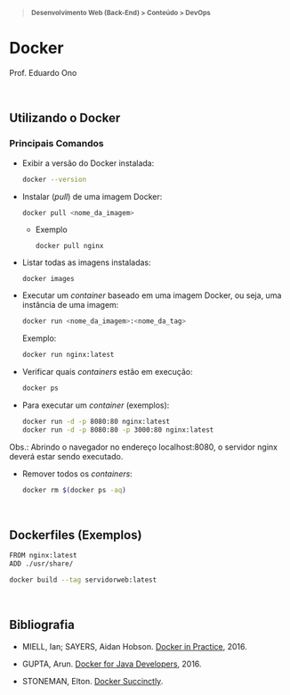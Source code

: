 > <sup><strong>Desenvolvimento Web (Back-End) > Conteúdo > DevOps</strong></sup>

# Docker

Prof. Eduardo Ono

<br>

## Utilizando o Docker

### Principais Comandos

* Exibir a versão do Docker instalada:

  ```sh
  docker --version
  ```

* Instalar (_pull_) de uma imagem Docker:

  ```sh
  docker pull <nome_da_imagem>
  ```

  * Exemplo

    ```
    docker pull nginx
    ```

* Listar todas as imagens instaladas:

  ```
  docker images
  ```

* Executar um _container_ baseado em uma imagem Docker, ou seja, uma instância de uma imagem:

  ```sh
  docker run <nome_da_imagem>:<nome_da_tag>
  ```

  Exemplo:

  ```sh
  docker run nginx:latest
  ```

* Verificar quais _containers_ estão em execução:

  ```sh
  docker ps
  ```

* Para executar um _container_ (exemplos):

  ```sh
  docker run -d -p 8080:80 nginx:latest
  docker run -d -p 8080:80 -p 3000:80 nginx:latest
  ```

Obs.: Abrindo o navegador no endereço localhost:8080, o servidor nginx deverá estar sendo executado.

* Remover todos os _containers_:

  ```sh
  docker rm $(docker ps -aq)
  ```

<br>

## Dockerfiles (Exemplos)

```sh
FROM nginx:latest
ADD ./usr/share/
```

```sh
docker build --tag servidorweb:latest
```

<br>

## Bibliografia

* MIELL, Ian; SAYERS, Aidan Hobson. [Docker in Practice](https://archive.org/details/DockerInPractice), 2016.

* GUPTA, Arun. [Docker for Java Developers](https://archive.org/details/DockerForJavaDevelopers), 2016.

* STONEMAN, Elton. [Docker Succinctly](https://www.syncfusion.com/ebooks/docker_succinctly).

<br>
